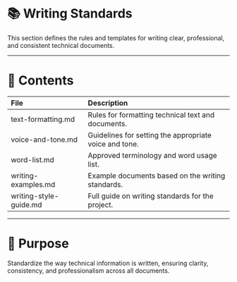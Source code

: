# 📚 Writing Standards

This section defines the rules and templates for writing clear, professional, and consistent technical documents.

---

# 📂 Contents

| File | Description |
|:-----|:------------|
| text-formatting.md | Rules for formatting technical text and documents. |
| voice-and-tone.md | Guidelines for setting the appropriate voice and tone. |
| word-list.md | Approved terminology and word usage list. |
| writing-examples.md | Example documents based on the writing standards. |
| writing-style-guide.md | Full guide on writing standards for the project. |

---

# 🎯 Purpose

Standardize the way technical information is written, ensuring clarity, consistency, and professionalism across all documents.
